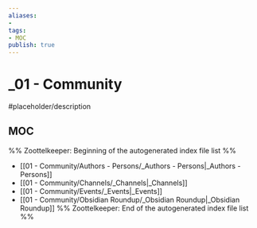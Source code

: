 ```yaml
---
aliases:
- 
tags: 
- MOC
publish: true
---
```


# _01 - Community

#placeholder/description 

## MOC

%% Zoottelkeeper: Beginning of the autogenerated index file list  %%
-  [[01 - Community/Authors - Persons/_Authors - Persons|_Authors - Persons]]
-  [[01 - Community/Channels/_Channels|_Channels]]
-  [[01 - Community/Events/_Events|_Events]]
-  [[01 - Community/Obsidian Roundup/_Obsidian Roundup|_Obsidian Roundup]]
%% Zoottelkeeper: End of the autogenerated index file list  %%
